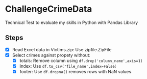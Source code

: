 # ChallengeCrimeData
 
Technical Test to evaluate my skills in Python with Pandas Library

## Steps

 - [x] Read Excel data in Victims.zip: Use zipfile.ZipFile
 - [x] Select crimes against propety without:
   - [x] totals: Remove column using  `df.drop('column_name',axis=1)` 
   - [x] index: Use `df.to_csv('file_name',index=False)`
   - [x] footer: Use `df.dropna()` removes rows with NaN values
